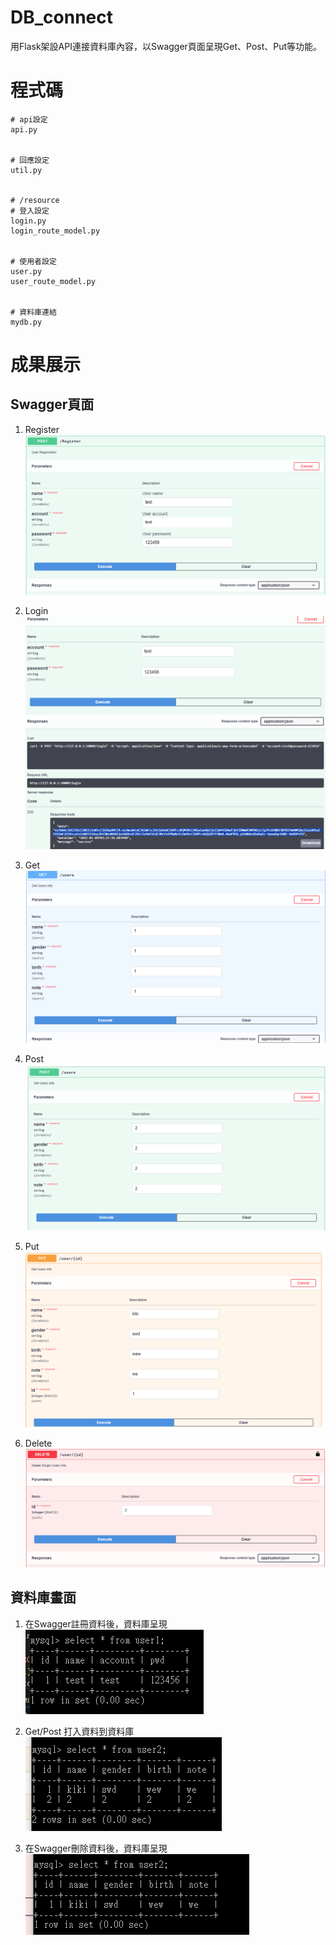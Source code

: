 # DB_connect

用Flask架設API連接資料庫內容，以Swagger頁面呈現Get、Post、Put等功能。

# 程式碼

```bash=
# api設定
api.py


# 回應設定
util.py


# /resource
# 登入設定
login.py
login_route_model.py


# 使用者設定
user.py
user_route_model.py


# 資料庫連結
mydb.py
```

# 成果展示

## Swagger頁面

1. Register
![圖片描述](../photo/register.png)

2. Login
![圖片描述](../photo/login.png)

3. Get
![圖片描述](../photo/get.png)

4. Post
![圖片描述](../photo/post.png)

5. Put
![圖片描述](../photo/put.png)

6. Delete
![圖片描述](../photo/delete.png)

## 資料庫畫面
1. 在Swagger註冊資料後，資料庫呈現
![圖片描述](../photo/register_DB.png)

2. Get/Post 打入資料到資料庫
![圖片描述](../photo/1_get_2_post_kiki_put.png)

3. 在Swagger刪除資料後，資料庫呈現
![圖片描述](../photo/delete_DB.png)